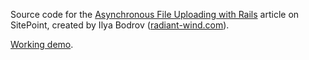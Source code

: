 Source code for the
[Asynchronous File Uploading with Rails](http://www.sitepoint.com/asynchronous-file-uploads-rails/) article on
 SitePoint,
created by Ilya Bodrov ([radiant-wind.com](http://radiant-wind.com)).

[Working demo](https://sitepoint-async-upload.herokuapp.com).